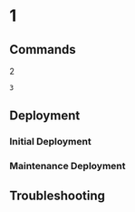 # 1

## Commands

2

    3

## Deployment
### Initial Deployment
### Maintenance Deployment
## Troubleshooting
